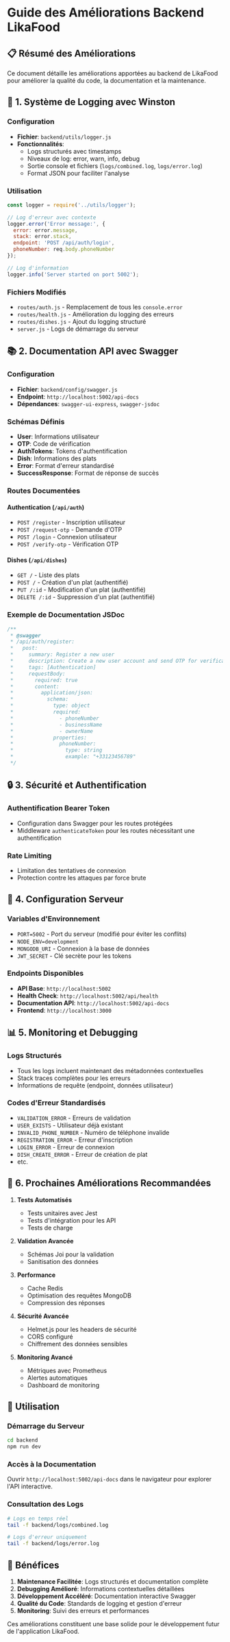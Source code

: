 # Guide des Améliorations Backend LikaFood

## 📋 Résumé des Améliorations

Ce document détaille les améliorations apportées au backend de LikaFood pour améliorer la qualité du code, la documentation et la maintenance.

## 🔧 1. Système de Logging avec Winston

### Configuration
- **Fichier**: `backend/utils/logger.js`
- **Fonctionnalités**:
  - Logs structurés avec timestamps
  - Niveaux de log: error, warn, info, debug
  - Sortie console et fichiers (`logs/combined.log`, `logs/error.log`)
  - Format JSON pour faciliter l'analyse

### Utilisation
```javascript
const logger = require('../utils/logger');

// Log d'erreur avec contexte
logger.error('Error message:', {
  error: error.message,
  stack: error.stack,
  endpoint: 'POST /api/auth/login',
  phoneNumber: req.body.phoneNumber
});

// Log d'information
logger.info('Server started on port 5002');
```

### Fichiers Modifiés
- `routes/auth.js` - Remplacement de tous les `console.error`
- `routes/health.js` - Amélioration du logging des erreurs
- `routes/dishes.js` - Ajout du logging structuré
- `server.js` - Logs de démarrage du serveur

## 📚 2. Documentation API avec Swagger

### Configuration
- **Fichier**: `backend/config/swagger.js`
- **Endpoint**: `http://localhost:5002/api-docs`
- **Dépendances**: `swagger-ui-express`, `swagger-jsdoc`

### Schémas Définis
- **User**: Informations utilisateur
- **OTP**: Code de vérification
- **AuthTokens**: Tokens d'authentification
- **Dish**: Informations des plats
- **Error**: Format d'erreur standardisé
- **SuccessResponse**: Format de réponse de succès

### Routes Documentées

#### Authentication (`/api/auth`)
- `POST /register` - Inscription utilisateur
- `POST /request-otp` - Demande d'OTP
- `POST /login` - Connexion utilisateur
- `POST /verify-otp` - Vérification OTP

#### Dishes (`/api/dishes`)
- `GET /` - Liste des plats
- `POST /` - Création d'un plat (authentifié)
- `PUT /:id` - Modification d'un plat (authentifié)
- `DELETE /:id` - Suppression d'un plat (authentifié)

### Exemple de Documentation JSDoc
```javascript
/**
 * @swagger
 * /api/auth/register:
 *   post:
 *     summary: Register a new user
 *     description: Create a new user account and send OTP for verification
 *     tags: [Authentication]
 *     requestBody:
 *       required: true
 *       content:
 *         application/json:
 *           schema:
 *             type: object
 *             required:
 *               - phoneNumber
 *               - businessName
 *               - ownerName
 *             properties:
 *               phoneNumber:
 *                 type: string
 *                 example: "+33123456789"
 */
```

## 🔒 3. Sécurité et Authentification

### Authentification Bearer Token
- Configuration dans Swagger pour les routes protégées
- Middleware `authenticateToken` pour les routes nécessitant une authentification

### Rate Limiting
- Limitation des tentatives de connexion
- Protection contre les attaques par force brute

## 🚀 4. Configuration Serveur

### Variables d'Environnement
- `PORT=5002` - Port du serveur (modifié pour éviter les conflits)
- `NODE_ENV=development`
- `MONGODB_URI` - Connexion à la base de données
- `JWT_SECRET` - Clé secrète pour les tokens

### Endpoints Disponibles
- **API Base**: `http://localhost:5002`
- **Health Check**: `http://localhost:5002/api/health`
- **Documentation API**: `http://localhost:5002/api-docs`
- **Frontend**: `http://localhost:3000`

## 📊 5. Monitoring et Debugging

### Logs Structurés
- Tous les logs incluent maintenant des métadonnées contextuelles
- Stack traces complètes pour les erreurs
- Informations de requête (endpoint, données utilisateur)

### Codes d'Erreur Standardisés
- `VALIDATION_ERROR` - Erreurs de validation
- `USER_EXISTS` - Utilisateur déjà existant
- `INVALID_PHONE_NUMBER` - Numéro de téléphone invalide
- `REGISTRATION_ERROR` - Erreur d'inscription
- `LOGIN_ERROR` - Erreur de connexion
- `DISH_CREATE_ERROR` - Erreur de création de plat
- etc.

## 🔄 6. Prochaines Améliorations Recommandées

1. **Tests Automatisés**
   - Tests unitaires avec Jest
   - Tests d'intégration pour les API
   - Tests de charge

2. **Validation Avancée**
   - Schémas Joi pour la validation
   - Sanitisation des données

3. **Performance**
   - Cache Redis
   - Optimisation des requêtes MongoDB
   - Compression des réponses

4. **Sécurité Avancée**
   - Helmet.js pour les headers de sécurité
   - CORS configuré
   - Chiffrement des données sensibles

5. **Monitoring Avancé**
   - Métriques avec Prometheus
   - Alertes automatiques
   - Dashboard de monitoring

## 📝 Utilisation

### Démarrage du Serveur
```bash
cd backend
npm run dev
```

### Accès à la Documentation
Ouvrir `http://localhost:5002/api-docs` dans le navigateur pour explorer l'API interactive.

### Consultation des Logs
```bash
# Logs en temps réel
tail -f backend/logs/combined.log

# Logs d'erreur uniquement
tail -f backend/logs/error.log
```

## 🎯 Bénéfices

1. **Maintenance Facilitée**: Logs structurés et documentation complète
2. **Debugging Amélioré**: Informations contextuelles détaillées
3. **Développement Accéléré**: Documentation interactive Swagger
4. **Qualité du Code**: Standards de logging et gestion d'erreur
5. **Monitoring**: Suivi des erreurs et performances

Ces améliorations constituent une base solide pour le développement futur de l'application LikaFood.